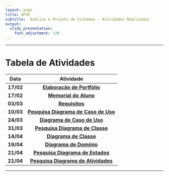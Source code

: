 ```yaml
---
layout: page
title: APSE
subtitle:  Análise e Projeto de Sistemas - Atividades Realizadas
output:
  slidy_presentation:
    font_adjustment: +30
---
```


---

# Tabela de Atividades

| **Data**    | **Atividade**      |
| ------- |:--------------------------------------------------------------------------------------------:| 
| **17/02**   | **[Elaboração de Portfólio](https://giperazzolo.github.io/giovanaperazzolo.io/)**|
| **17/02**   | **[Memorial do Aluno](https://giperazzolo.github.io/giovanaperazzolo.io/aboutme/)**|
| **03/03**   | **[Requisitos](https://docs.google.com/document/d/17w2iCt25jdSfD3fOOLtCA8yoCzZwHB1c9ZCQX_UrwFY/edit?usp=sharing)**|
| **10/03**   | **[Pesquisa Diagrama de Caso de Uso](https://docs.google.com/document/d/1kJuPM3BFJ5pM2VmzW59eCNXOli5scN4wBtv28xpJKbk/edit?usp=sharing)**|
| **24/03**   | **[Diagrama de Caso de Uso](https://docs.google.com/document/d/13hrP3WuvekvBo6flybGq3lZNnDne6UsgneFJrHK5U0U/edit?usp=sharing)**|
| **31/03**   | **[Pesquisa Diagrama de Classe](https://docs.google.com/document/d/1193SItJZHx-HCu45JqQjMOQGOFbKcCE0DFQT9mPnFfY/edit?usp=sharing)**|
| **14/04**   | **[Diagrama de Classe](https://docs.google.com/document/d/12vthy9ZPtP9_1GL6VB4korrS87HuWsfDhZg2aK5PaCE/edit?usp=sharing)**|
| **19/04**   | **[Diagrama de Domínio](https://docs.google.com/document/d/1ffnylOiWnYWIs7UQR2NoTzmizPeWPA47Trwa--QpogY/edit?usp=sharing)**|
| **21/04**   | **[Pesquisa Diagrama de Estados](https://docs.google.com/document/d/1Ik9EBky8lupjybb-KSMeEywmYg8Xf4mFi5sDaK42vX4/edit?usp=sharing)**|
| **21/04**   | **[Pesquisa Diagrama de Atividades](https://docs.google.com/document/d/1vlg4c-XJXGDgW4-7D5AbgbAJXSi5FeI8O4iK5IlABI8/edit?usp=sharing)**|
---
